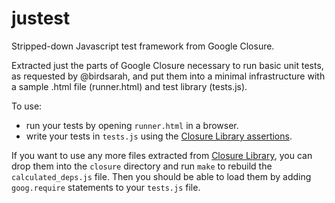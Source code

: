 justest
=======

Stripped-down Javascript test framework from Google Closure.

Extracted just the parts of Google Closure necessary to run basic unit
tests, as requested by @birdsarah, and put them into a minimal
infrastructure with a sample .html file (runner.html) and test library
(tests.js).

To use:

* run your tests by opening `runner.html` in a browser.
* write your tests in `tests.js` using the [Closure Library
assertions](http://docs.closure-library.googlecode.com/git/closure_goog_testing_asserts.js.html).

If you want to use any more files extracted from
[Closure Library](http://docs.closure-library.googlecode.com/git/index.html),
you can drop them into the `closure` directory and run `make` to rebuild the
`calculated_deps.js` file. Then you should be able to load them by adding
`goog.require` statements to your `tests.js` file.
